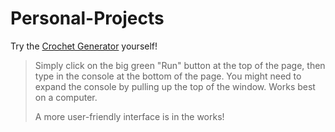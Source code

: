 # Personal-Projects

Try the [Crochet Generator](https://onlinegdb.com/A3S2Dti6c) yourself!
> Simply click on the big green "Run" button at the top of the page, then type in the console at the bottom of the page. You might need to expand the console by pulling up the top of the window. Works best on a computer.
> 
> A more user-friendly interface is in the works!
